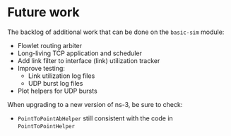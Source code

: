 # Future work

The backlog of additional work that can be done on the `basic-sim` module:

* Flowlet routing arbiter
* Long-living TCP application and scheduler
* Add link filter to interface (link) utilization tracker
* Improve testing:
  * Link utilization log files
  * UDP burst log files
* Plot helpers for UDP bursts

When upgrading to a new version of ns-3, be sure to check:

* `PointToPointAbHelper` still consistent with the code in `PointToPointHelper`
